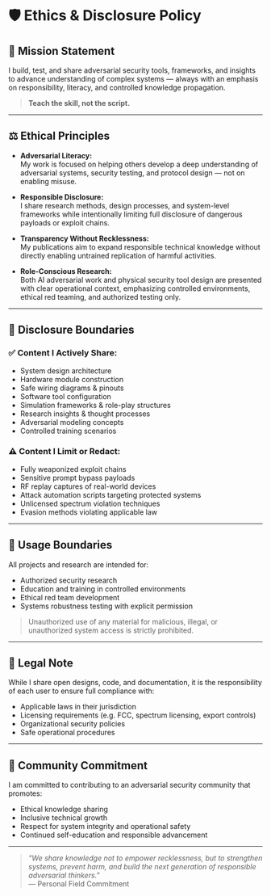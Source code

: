 # 🛡 Ethics & Disclosure Policy


## 📜 Mission Statement

I build, test, and share adversarial security tools, frameworks, and insights to advance understanding of complex systems — always with an emphasis on responsibility, literacy, and controlled knowledge propagation.

> **Teach the skill, not the script.**

---

## ⚖ Ethical Principles

- **Adversarial Literacy:**  
  My work is focused on helping others develop a deep understanding of adversarial systems, security testing, and protocol design — not on enabling misuse.

- **Responsible Disclosure:**  
  I share research methods, design processes, and system-level frameworks while intentionally limiting full disclosure of dangerous payloads or exploit chains.

- **Transparency Without Recklessness:**  
  My publications aim to expand responsible technical knowledge without directly enabling untrained replication of harmful activities.

- **Role-Conscious Research:**  
  Both AI adversarial work and physical security tool design are presented with clear operational context, emphasizing controlled environments, ethical red teaming, and authorized testing only.

---

## 🔐 Disclosure Boundaries

### ✅ Content I Actively Share:
- System design architecture
- Hardware module construction
- Safe wiring diagrams & pinouts
- Software tool configuration
- Simulation frameworks & role-play structures
- Research insights & thought processes
- Adversarial modeling concepts
- Controlled training scenarios

### ⚠ Content I Limit or Redact:
- Fully weaponized exploit chains
- Sensitive prompt bypass payloads
- RF replay captures of real-world devices
- Attack automation scripts targeting protected systems
- Unlicensed spectrum violation techniques
- Evasion methods violating applicable law

---

## 🚩 Usage Boundaries

All projects and research are intended for:

- Authorized security research
- Education and training in controlled environments
- Ethical red team development
- Systems robustness testing with explicit permission

> Unauthorized use of any material for malicious, illegal, or unauthorized system access is strictly prohibited.

---

## 📌 Legal Note

While I share open designs, code, and documentation, it is the responsibility of each user to ensure full compliance with:

- Applicable laws in their jurisdiction
- Licensing requirements (e.g. FCC, spectrum licensing, export controls)
- Organizational security policies
- Safe operational procedures

---

## 🤝 Community Commitment

I am committed to contributing to an adversarial security community that promotes:

- Ethical knowledge sharing
- Inclusive technical growth
- Respect for system integrity and operational safety
- Continued self-education and responsible advancement

---

> _"We share knowledge not to empower recklessness, but to strengthen systems, prevent harm, and build the next generation of responsible adversarial thinkers."_  
> — Personal Field Commitment

